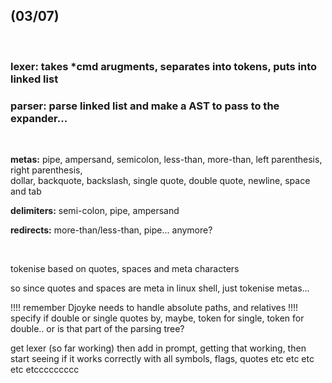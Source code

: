 <br/><br/>

## (03/07)

<br/>

### **lexer:** takes *cmd arugments, separates into tokens, puts into linked list

### **parser:** parse linked list and make a AST to pass to the expander...

<br/>

**metas:** pipe, ampersand, semicolon, less-than, more-than, left parenthesis, right parenthesis, <br/>
dollar, backquote, backslash, single quote, double quote, newline, space and tab

**delimiters:**  semi-colon, pipe, ampersand


**redirects:** more-than/less-than, pipe... anymore?

<br/>

tokenise based on quotes, spaces and meta characters

so since quotes and spaces are meta in linux shell, just tokenise metas...


!!!! remember Djoyke needs to handle absolute paths, and relatives
!!!! specify if double or single quotes by, maybe, token for single, token for double.. or is that 
part of the parsing tree?


get lexer (so far working) then add in prompt, getting that working, then start seeing if it works correctly with all symbols, flags, quotes etc etc etc etc etccccccccc
